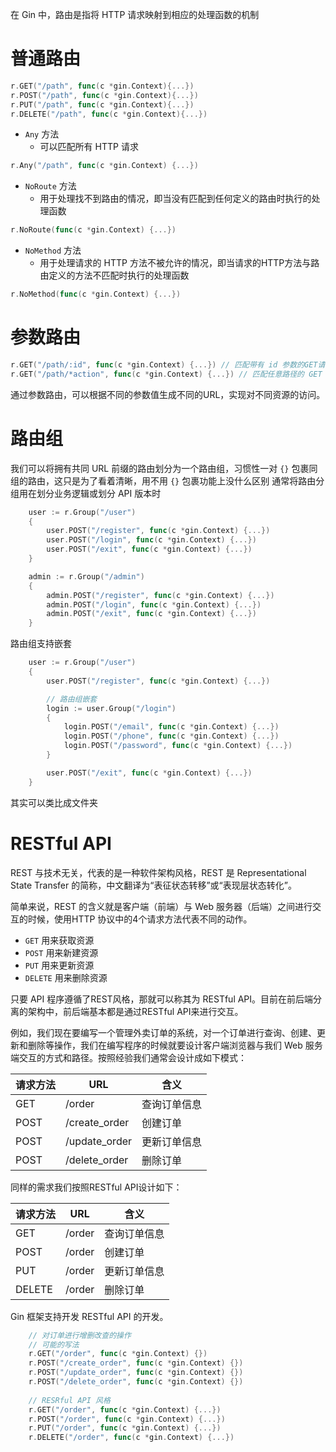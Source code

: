 在 Gin 中，路由是指将 HTTP 请求映射到相应的处理函数的机制

# 普通路由
```go
r.GET("/path", func(c *gin.Context){...})
r.POST("/path", func(c *gin.Context){...})
r.PUT("/path", func(c *gin.Context){...})
r.DELETE("/path", func(c *gin.Context){...})
```

+ `Any` 方法
	+ 可以匹配所有 HTTP 请求
```go
r.Any("/path", func(c *gin.Context) {...})
```
+ `NoRoute` 方法
	+ 用于处理找不到路由的情况，即当没有匹配到任何定义的路由时执行的处理函数
```go
r.NoRoute(func(c *gin.Context) {...})
```
+ `NoMethod` 方法
	+ 用于处理请求的 HTTP 方法不被允许的情况，即当请求的HTTP方法与路由定义的方法不匹配时执行的处理函数
```go
r.NoMethod(func(c *gin.Context) {...})
```

# 参数路由
```go
r.GET("/path/:id", func(c *gin.Context) {...}) // 匹配带有 id 参数的GET请求
r.GET("/path/*action", func(c *gin.Context) {...}) // 匹配任意路径的 GET 请求，只要是以 /path 开头
```
通过参数路由，可以根据不同的参数值生成不同的URL，实现对不同资源的访问。

# 路由组
我们可以将拥有共同 URL 前缀的路由划分为一个路由组，习惯性一对 `{}` 包裹同组的路由，这只是为了看着清晰，用不用 `{}` 包裹功能上没什么区别
通常将路由分组用在划分业务逻辑或划分 API  版本时
```go
	user := r.Group("/user")
    {
        user.POST("/register", func(c *gin.Context) {...})
        user.POST("/login", func(c *gin.Context) {...})
        user.POST("/exit", func(c *gin.Context) {...})
    }

	admin := r.Group("/admin")
    {
        admin.POST("/register", func(c *gin.Context) {...})
        admin.POST("/login", func(c *gin.Context) {...})
        admin.POST("/exit", func(c *gin.Context) {...})
    }
```

路由组支持嵌套
```go
	user := r.Group("/user")
    {
        user.POST("/register", func(c *gin.Context) {...})

        // 路由组嵌套
        login := user.Group("/login")
        {
            login.POST("/email", func(c *gin.Context) {...})
            login.POST("/phone", func(c *gin.Context) {...})
            login.POST("/password", func(c *gin.Context) {...})
        }

        user.POST("/exit", func(c *gin.Context) {...})
    }
```
其实可以类比成文件夹

# RESTful API
REST 与技术无关，代表的是一种软件架构风格，REST 是 Representational State Transfer 的简称，中文翻译为“表征状态转移”或“表现层状态转化”。

简单来说，REST 的含义就是客户端（前端）与 Web 服务器（后端）之间进行交互的时候，使用HTTP 协议中的4个请求方法代表不同的动作。

- `GET` 用来获取资源
- `POST` 用来新建资源
- `PUT` 用来更新资源
- `DELETE` 用来删除资源

只要 API 程序遵循了REST风格，那就可以称其为 RESTful API。目前在前后端分离的架构中，前后端基本都是通过RESTful API来进行交互。

例如，我们现在要编写一个管理外卖订单的系统，对一个订单进行查询、创建、更新和删除等操作，我们在编写程序的时候就要设计客户端浏览器与我们 Web 服务端交互的方式和路径。按照经验我们通常会设计成如下模式：

|请求方法|URL|含义|
|---|---|---|
|GET|/order|查询订单信息|
|POST|/create_order|创建订单|
|POST|/update_order|更新订单信息|
|POST|/delete_order|删除订单|

同样的需求我们按照RESTful API设计如下：

|请求方法|URL|含义|
|---|---|---|
|GET|/order|查询订单信息|
|POST|/order|创建订单|
|PUT|/order|更新订单信息|
|DELETE|/order|删除订单|

Gin 框架支持开发 RESTful API 的开发。

```go
    // 对订单进行增删改查的操作
    // 可能的写法
    r.GET("/order", func(c *gin.Context) {})
    r.POST("/create_order", func(c *gin.Context) {})
    r.POST("/update_order", func(c *gin.Context) {})
    r.POST("/delete_order", func(c *gin.Context) {})
    
    // RESRful API 风格
    r.GET("/order", func(c *gin.Context) {...})
    r.POST("/order", func(c *gin.Context) {...})
    r.PUT("/order", func(c *gin.Context) {...})
    r.DELETE("/order", func(c *gin.Context) {...})
```
